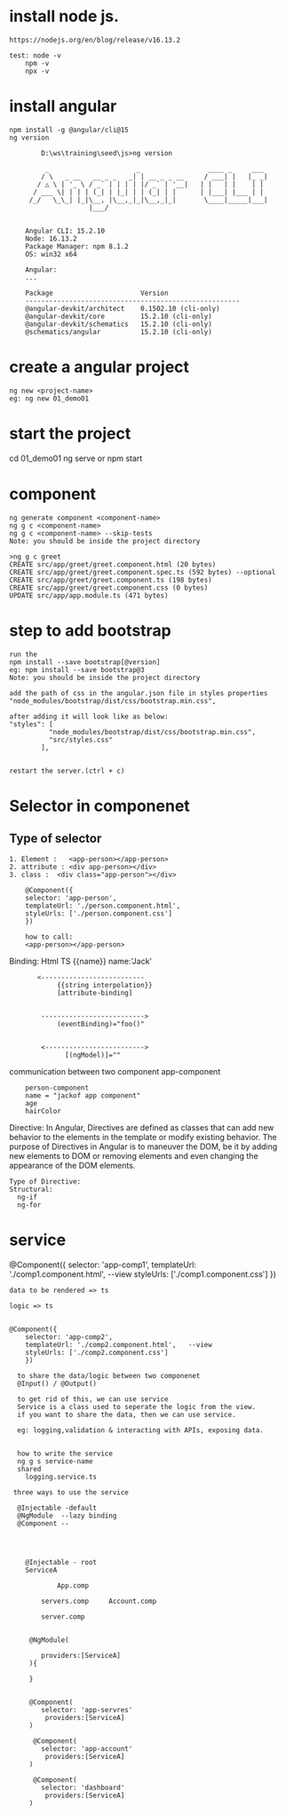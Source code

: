 # install node js.
    https://nodejs.org/en/blog/release/v16.13.2

    test: node -v
        npm -v
        npx -v
# install  angular
    npm install -g @angular/cli@15
    ng version

            D:\ws\training\seed\js>ng version

             _                      _                 ____ _     ___
            / \   _ __   __ _ _   _| | __ _ _ __     / ___| |   |_ _|
           / △ \ | '_ \ / _` | | | | |/ _` | '__|   | |   | |    | |
          / ___ \| | | | (_| | |_| | | (_| | |      | |___| |___ | |
         /_/   \_\_| |_|\__, |\__,_|_|\__,_|_|       \____|_____|___|
                        |___/
            

        Angular CLI: 15.2.10
        Node: 16.13.2
        Package Manager: npm 8.1.2
        OS: win32 x64

        Angular:
        ...

        Package                      Version
        ------------------------------------------------------
        @angular-devkit/architect    0.1502.10 (cli-only)
        @angular-devkit/core         15.2.10 (cli-only)
        @angular-devkit/schematics   15.2.10 (cli-only)
        @schematics/angular          15.2.10 (cli-only)

# create  a angular project
    ng new <project-name>
    eg: ng new 01_demo01

# start the project
   cd 01_demo01
   ng serve
   or
   npm start

# component
    ng generate component <component-name>
    ng g c <component-name>
    ng g c <component-name> --skip-tests
    Note: you should be inside the project directory

    >ng g c greet
    CREATE src/app/greet/greet.component.html (20 bytes)
    CREATE src/app/greet/greet.component.spec.ts (592 bytes) --optional
    CREATE src/app/greet/greet.component.ts (198 bytes)
    CREATE src/app/greet/greet.component.css (0 bytes)
    UPDATE src/app/app.module.ts (471 bytes)


# step to add bootstrap
    run the 
    npm install --save bootstrap[@version]
    eg: npm install --save bootstrap@3
    Note: you should be inside the project directory

    add the path of css in the angular.json file in styles properties
    "node_modules/bootstrap/dist/css/bootstrap.min.css",

    after adding it will look like as below:
    "styles": [
              "node_modules/bootstrap/dist/css/bootstrap.min.css",
              "src/styles.css"
            ],

    
    restart the server.(ctrl + c)

# Selector in componenet
## Type of selector
    1. Element :   <app-person></app-person>
    2. attribute : <div app-person></div> 
    3. class :  <div class="app-person"></div>

        @Component({
        selector: 'app-person',
        templateUrl: './person.component.html',
        styleUrls: ['./person.component.css']
        })

        how to call:
        <app-person></app-person>




Binding:
    Html                                TS
    {{name}}                          name:'Jack'
     
           <--------------------------
                {{string interpolation}}
                [attribute-binding]

     
            -------------------------->
                (eventBinding)="foo()"


            <------------------------->
                  [(ngModel)]=""

  

   communication between two component
   app-component
        <app-person name="Jack of app compenent" age="25">


        person-component
        name = "jackof app component"
        age
        hairColor



Directive:
    In Angular, Directives are defined as classes that can add new behavior to the elements in the template or modify existing behavior. 
    The purpose of Directives in Angular is to maneuver the DOM, 
    be it by adding new elements to DOM or removing elements 
    and even changing the appearance of the DOM elements.

    Type of Directive:
    Structural:
      ng-if
      ng-for




# service

   @Component({
        selector: 'app-comp1',
        templateUrl: './comp1.component.html',   --view
        styleUrls: ['./comp1.component.css']
        })

    data to be rendered => ts

    logic => ts


    @Component({
        selector: 'app-comp2',
        templateUrl: './comp2.component.html',   --view
        styleUrls: ['./comp2.component.css']
        })

      to share the data/logic between two componenet 
      @Input() / @Output()

      to get rid of this, we can use service
      Service is a class used to seperate the logic from the view.
      if you want to share the data, then we can use service.

      eg: logging,validation & interacting with APIs, exposing data.


      how to write the service
      ng g s service-name
      shared
        logging.service.ts

     three ways to use the service

      @Injectable -default
      @NgModule  --lazy binding
      @Component --



            
        @Injectable - root
        ServiceA

                App.comp 
                
            servers.comp     Account.comp

            server.comp


         @NgModule(

            providers:[ServiceA]
         ){
            
         }


         @Component(
            selector: 'app-servres'
             providers:[ServiceA]
         )

          @Component(
            selector: 'app-account'
             providers:[ServiceA]
         )

          @Component(
            selector: 'dashboard'
             providers:[ServiceA]
         )
